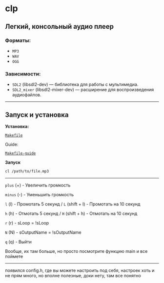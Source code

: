 # clp

## Легкий, консольный аудио плеер

### Форматы:
- `MP3`
- `WAV`
- `OGG`

### Зависимости:

- `SDL2` (libsdl2-dev) — библиотека для работы с мультимедиа.
- `SDL2_mixer` (libsdl2-mixer-dev) — расширение для воспроизведения аудиофайлов.

___

## Запуск и установка
**Установка:**

[`Makefile`](Makefile)

Guide:

[`Makefile-guide`](ins/makefile-dc.md)

**Запуск**

```bash
cl /path/to/file.mp3
```

___

`plus` (+) - Увеличить громкость 

`minus` (-) - Уменьшить громкость 

`l` (l) - Промотать 5 секунд   /    `L` (shift + l) - Промотать на 10 секунд

`h` (h) - Отмотать 5 секунд   /    `H` (shift + h) - Отмотать на 10 секунд

`r` (r) - sLoop = !sLoop

`N` (N) - sOutputName = !sOutputName 

`q` (q) - Выйти

Вообще, их там больше, но просто посмотрите функцию main и все поймете

___

появился config.h, где вы можете настроить под себя, настроек хоть и не прям много, но вполне полезные, доки нету, там все понятно

